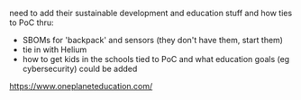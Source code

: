need to add their sustainable development and education stuff and how ties to PoC thru:
- SBOMs for 'backpack' and sensors (they don't have them, start them)
- tie in with Helium
- how to get kids in the schools tied to PoC and what education goals (eg cybersecurity) could be added

https://www.oneplaneteducation.com/
